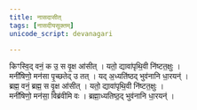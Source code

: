 ```yaml
---
title: नासदासीत्
tags: [नासदीयसूक्तम्]
unicode_script: devanagari

---
```

<div class="/vedAH/Rk/shAkalam/saMhitA/10/129_nAsadIyam/"  newLevelForH1="2" includeTitle="true"> </div>  



किꣳस्वि॒द् वनं॒ क उ॒ स वृ॒क्ष आ॑सीत् । यतो॒ द्यावा॑पृथि॒वी नि॑ष्टत॒क्षुः ।  
मनी॑षिणो॒ मन॑सा पृ॒च्छतेद् उ तत् । यद् अ॒ध्यति॑ष्ठद् भुव॑नानि धा॒रयन्॑ ।  
ब्रह्म॒ वनं॒ ब्रह्म॒ स वृ॒क्ष आ॑सीत् । यतो॒ द्यावा॑पृथि॒वी नि॑ष्टत॒क्षुः ।  
मनी॑षिणो॒ मन॑सा॒ विब्र॑वीमि वः । ब्रह्मा॒ध्यतिष्ठ॒द् भुव॑नानि धा॒रयन्॑ ।